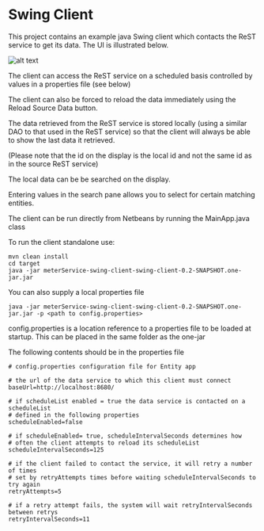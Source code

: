 # Swing Client
This project contains an example java Swing client which contacts the ReST service to get its data. 
The UI is illustrated below.

![alt text](../swing-client/images/SwingClient.png "Figure SwingClient.png")

The client can access the ReST service on a scheduled basis controlled by values in a properties file (see below)

The client can also be forced to reload the data immediately using the Reload Source Data button.

The data retrieved from the ReST service is stored locally (using a similar DAO to that used in the ReST service) so that the client will always be able to show the last data it retrieved. 

(Please note that the id on the display is the local id and not the same id as in the source ReST service)

The local data can be be searched on the display.

Entering values in the search pane allows you to select for certain matching entities.



The client can be run directly from Netbeans by running the MainApp.java class


To run the client standalone use:
```
mvn clean install
cd target
java -jar meterService-swing-client-swing-client-0.2-SNAPSHOT.one-jar.jar

```

You can also supply a local properties file 
```
java -jar meterService-swing-client-swing-client-0.2-SNAPSHOT.one-jar.jar -p <path to config.properties>
```
config.properties is a location reference to a properties file to be loaded at startup. 
This can be placed in the same folder as the one-jar

The following contents should be in the properties file

```
# config.properties configuration file for Entity app

# the url of the data service to which this client must connect
baseUrl=http://localhost:8680/

# if scheduleList enabled = true the data service is contacted on a scheduleList 
# defined in the following properties
scheduleEnabled=false

# if scheduleEnabled= true, scheduleIntervalSeconds determines how
# often the client attempts to reload its scheduleList
scheduleIntervalSeconds=125

# if the client failed to contact the service, it will retry a number of times
# set by retryAttempts times before waiting scheduleIntervalSeconds to try again
retryAttempts=5

# if a retry attempt fails, the system will wait retryIntervalSeconds between retrys
retryIntervalSeconds=11

```


